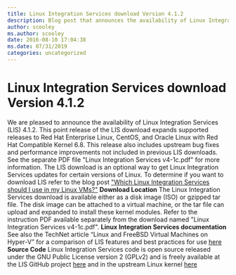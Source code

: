 ```yaml
---
title: Linux Integration Services download Version 4.1.2
description: Blog post that announces the availability of Linux Integration Services 4.1.2 and provides resources with information about the new versions.
author: scooley
ms.author: scooley
date: 2016-08-10 17:04:38
ms.date: 07/31/2019
categories: uncategorized
---
```


# Linux Integration Services download Version 4.1.2

We are pleased to announce the availability of Linux Integration Services (LIS) 4.1.2. This point release of the LIS download expands supported releases to Red Hat Enterprise Linux, CentOS, and Oracle Linux with Red Hat Compatible Kernel 6.8. This release also includes upstream bug fixes and performance improvements not included in previous LIS downloads. See the separate PDF file "Linux Integration Services v4-1c.pdf" for more information. The LIS download is an optional way to get Linux Integration Services updates for certain versions of Linux. To determine if you want to download LIS refer to the blog post ["Which Linux Integration Services should I use in my Linux VMs?"](https://techcommunity.microsoft.com/t5/virtualization/which-linux-integration-services-should-i-use-in-my-linux-vms/ba-p/382304) **Download Location** The Linux Integration Services download is available either as a disk image (ISO) or gzipped tar file. The disk image can be attached to a virtual machine, or the tar file can upload and expanded to install these kernel modules. Refer to the instruction PDF available separately from the download named "Linux Integration Services v4-1c.pdf". **Linux Integration Services documentation** See also the TechNet article “Linux and FreeBSD Virtual Machines on Hyper-V” for a comparison of LIS features and best practices for use [here](/windows-server/virtualization/hyper-v/Supported-Linux-and-FreeBSD-virtual-machines-for-Hyper-V-on-Windows) **Source Code** Linux Integration Services code is open source released under the GNU Public License version 2 (GPLv2) and is freely available at the LIS GitHub project [here](https://github.com/LIS) and in the upstream Linux kernel [here](https://git.kernel.org/pub/scm/linux/kernel/git/torvalds/linux.git/log/)
